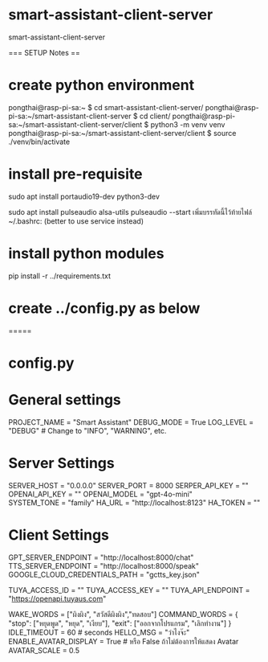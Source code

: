 # smart-assistant-client-server
smart-assistant-client-server

=== SETUP Notes ==

# create python environment
pongthai@rasp-pi-sa:~ $ cd smart-assistant-client-server/
pongthai@rasp-pi-sa:~/smart-assistant-client-server $ cd client/
pongthai@rasp-pi-sa:~/smart-assistant-client-server/client $ python3 -m venv venv
pongthai@rasp-pi-sa:~/smart-assistant-client-server/client $ source ./venv/bin/activate

# install pre-requisite
sudo apt install portaudio19-dev python3-dev

sudo apt install pulseaudio alsa-utils
pulseaudio --start
เพิ่มบรรทัดนี้ไว้ท้ายไฟล์ ~/.bashrc: (better to use service instead)

# install python modules
pip install -r ../requirements.txt

# create ../config.py as below

=====
# config.py

# General settings
PROJECT_NAME = "Smart Assistant"
DEBUG_MODE = True
LOG_LEVEL = "DEBUG" # Change to "INFO", "WARNING", etc.

# Server Settings
SERVER_HOST = "0.0.0.0"
SERVER_PORT = 8000
SERPER_API_KEY = ""  
OPENAI_API_KEY = ""
OPENAI_MODEL = "gpt-4o-mini"    
SYSTEM_TONE = "family"
HA_URL = "http://localhost:8123"
HA_TOKEN = ""


# Client Settings
GPT_SERVER_ENDPOINT = "http://localhost:8000/chat"
TTS_SERVER_ENDPOINT = "http://localhost:8000/speak"
GOOGLE_CLOUD_CREDENTIALS_PATH = "gctts_key.json"

TUYA_ACCESS_ID = ""
TUYA_ACCESS_KEY = ""
TUYA_API_ENDPOINT = "https://openapi.tuyaus.com"

WAKE_WORDS = ["ผิงผิง", "สวัสดีผิงผิง","ทดสอบ"]
COMMAND_WORDS = {
    "stop": ["หยุดพูด", "หยุด", "เงียบ"],
    "exit": ["ออกจากโปรแกรม", "เลิกทำงาน"]
}
IDLE_TIMEOUT = 60  # seconds
HELLO_MSG = "ว่าไงจ๊ะ"
ENABLE_AVATAR_DISPLAY = True  # หรือ False ถ้าไม่ต้องการให้แสดง Avatar
AVATAR_SCALE = 0.5

